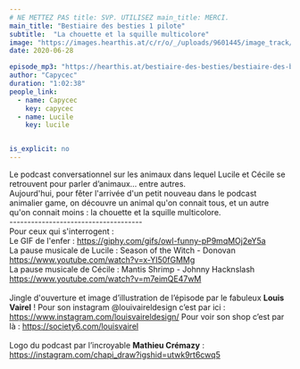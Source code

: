 ```yaml
---
# NE METTEZ PAS title: SVP. UTILISEZ main_title: MERCI.
main_title: "Bestiaire des besties 1 pilote"
subtitle:  "La chouette et la squille multicolore"
image: "https://images.hearthis.at/c/r/o/_/uploads/9601445/image_track/4899568/w1400_h1400_q70_m1593349597----cropped_1593349591779.jpg"
date: 2020-06-28

episode_mp3: "https://hearthis.at/bestiaire-des-besties/bestiaire-des-besties-1-pilote/listen.mp3?s=CvB"
author: "Capycec"
duration: "1:02:38"
people_link: 
  - name: Capycec
    key: capycec
  - name: Lucile
    key: lucile


is_explicit: no
---
```


<PodcastHeader/>

<!-- ECRIRE LA DESCRIPTION DE L'EPISODE SOUS CETTE LIGNE -->
Le podcast conversationnel sur les animaux dans lequel Lucile et Cécile se retrouvent pour parler d’animaux… entre autres. <br>Aujourd'hui, pour fêter l'arrivée d'un petit nouveau dans le podcast animalier game, on découvre un animal qu'on connait tous, et un autre qu'on connait moins : la chouette et la squille multicolore.<br>-------------------------------------<br>Pour ceux qui s'interrogent : <br>Le GIF de l'enfer : https://giphy.com/gifs/owl-funny-pP9mqMOj2eY5a<br>La pause musicale de Lucile : Season of the Witch - Donovan https://www.youtube.com/watch?v=x-YI50fGMMg<br>La pause musicale de Cécile : Mantis Shrimp - Johnny Hacknslash https://www.youtube.com/watch?v=m7eimQE47wM<br><br>Jingle d'ouverture et image d’illustration de l’épisode par le fabuleux **Louis Vairel** ! Pour son instagram @louivaireldesign c’est par ici : https://www.instagram.com/louisvaireldesign/ Pour voir son shop c’est par là : https://society6.com/louisvairel<br><br>Logo du podcast par l’incroyable **Mathieu Crémazy** : https://instagram.com/chapi_draw?igshid=utwk9rt6cwq5


